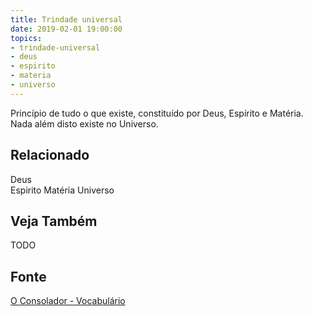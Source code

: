 ```yaml
---
title: Trindade universal
date: 2019-02-01 19:00:00
topics:
- trindade-universal
- deus
- espirito
- materia
- universo
---
```


Princípio de tudo o que existe, constituído por Deus, Espírito e Matéria. Nada
além disto existe no Universo. 

## Relacionado
Deus  
Espirito
Matéria
Universo

## Veja Também
TODO

## Fonte
[O Consolador - Vocabulário](http://www.oconsolador.com.br/linkfixo/vocabulario/principal.html)
